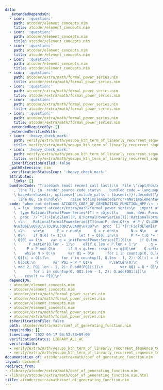 ```yaml
---
data:
  _extendedDependsOn:
  - icon: ':question:'
    path: atcoder/element_concepts.nim
    title: atcoder/element_concepts.nim
  - icon: ':question:'
    path: atcoder/element_concepts.nim
    title: atcoder/element_concepts.nim
  - icon: ':question:'
    path: atcoder/element_concepts.nim
    title: atcoder/element_concepts.nim
  - icon: ':question:'
    path: atcoder/element_concepts.nim
    title: atcoder/element_concepts.nim
  - icon: ':question:'
    path: atcoder/extra/math/formal_power_series.nim
    title: atcoder/extra/math/formal_power_series.nim
  - icon: ':question:'
    path: atcoder/extra/math/formal_power_series.nim
    title: atcoder/extra/math/formal_power_series.nim
  - icon: ':question:'
    path: atcoder/extra/math/formal_power_series.nim
    title: atcoder/extra/math/formal_power_series.nim
  - icon: ':question:'
    path: atcoder/extra/math/formal_power_series.nim
    title: atcoder/extra/math/formal_power_series.nim
  _extendedRequiredBy: []
  _extendedVerifiedWith:
  - icon: ':heavy_check_mark:'
    path: verify/extra/math/yosupo_kth_term_of_linearly_recurrent_sequence_test.nim
    title: verify/extra/math/yosupo_kth_term_of_linearly_recurrent_sequence_test.nim
  - icon: ':heavy_check_mark:'
    path: verify/extra/math/yosupo_kth_term_of_linearly_recurrent_sequence_test.nim
    title: verify/extra/math/yosupo_kth_term_of_linearly_recurrent_sequence_test.nim
  _isVerificationFailed: false
  _pathExtension: nim
  _verificationStatusIcon: ':heavy_check_mark:'
  attributes:
    links: []
  bundledCode: "Traceback (most recent call last):\n  File \"/opt/hostedtoolcache/Python/3.10.6/x64/lib/python3.10/site-packages/onlinejudge_verify/documentation/build.py\"\
    , line 71, in _render_source_code_stat\n    bundled_code = language.bundle(stat.path,\
    \ basedir=basedir, options={'include_paths': [basedir]}).decode()\n  File \"/opt/hostedtoolcache/Python/3.10.6/x64/lib/python3.10/site-packages/onlinejudge_verify/languages/nim.py\"\
    , line 86, in bundle\n    raise NotImplementedError\nNotImplementedError\n"
  code: "when not defined ATCODER_COEF_OF_GENERATING_FUNCTION_HPP:\n  const ATCODER_COEF_OF_GENERATING_FUNCTION_HPP*\
    \ = 1\n  import atcoder/extra/math/formal_power_series\n  import atcoder/element_concepts\n\
    \  type RationalFormalPowerSeries*[T] = object\n    num, den: FormalPowerSeries[T]\n\
    \  proc `//`*[T:FieldElem](P, Q:FormalPowerSeries[T]):RationalFormalPowerSeries[T]\
    \ =\n    RationalFormalPowerSeries[T](num:P, den:Q)\n  # P / Q\u306E\u6DFB\u5B57\
    N\u306E\u8981\u7D20\u3092\u8A08\u7B97\n  proc `[]`*[T:FieldElem](r:RationalFormalPowerSeries[T],N:int):T\
    \ =\n    var\n      P = r.num\n      Q = r.den\n      N = N\n    assert Q[0] !=\
    \ 0\n    if Q[0] != 1:\n      let t = Q[0].inv\n      P *= t;Q *= t\n    assert\
    \ Q[0] == 1\n    var q = initFormalPowerSeries[T](0)\n    if Q.len > P.len + 1:\n\
    \      P.setLen(Q.len - 1)\n    elif Q.len < P.len + 1:\n      q = P div Q\n \
    \     P = P mod Q\n      if N < q.len: result += q[N]\n#    Q.setLen(P.len + 1)\n\
    \    while N > 0:\n      var Q1 = Q\n      for i in countup(0, Q.len - 1, 2):\
    \ Q1[i] = Q[i]\n      for i in countup(1, Q.len - 1, 2): Q1[i] = -Q[i]\n     \
    \ block:\n        var PQ1 = P * Q1\n        P.setLen(0)\n        for i in countup(N\
    \ mod 2, PQ1.len - 1, 2): P.add(PQ1[i])\n        var QQ1 = Q * Q1\n        Q.setLen(0)\n\
    \        for i in countup(0, QQ1.len - 1, 2): Q.add(QQ1[i])\n      N = N div 2\n\
    \    result += P[0]\n"
  dependsOn:
  - atcoder/element_concepts.nim
  - atcoder/element_concepts.nim
  - atcoder/extra/math/formal_power_series.nim
  - atcoder/extra/math/formal_power_series.nim
  - atcoder/element_concepts.nim
  - atcoder/element_concepts.nim
  - atcoder/extra/math/formal_power_series.nim
  - atcoder/extra/math/formal_power_series.nim
  isVerificationFile: false
  path: atcoder/extra/math/coef_of_generating_function.nim
  requiredBy: []
  timestamp: '2022-09-17 04:52:33+09:00'
  verificationStatus: LIBRARY_ALL_AC
  verifiedWith:
  - verify/extra/math/yosupo_kth_term_of_linearly_recurrent_sequence_test.nim
  - verify/extra/math/yosupo_kth_term_of_linearly_recurrent_sequence_test.nim
documentation_of: atcoder/extra/math/coef_of_generating_function.nim
layout: document
redirect_from:
- /library/atcoder/extra/math/coef_of_generating_function.nim
- /library/atcoder/extra/math/coef_of_generating_function.nim.html
title: atcoder/extra/math/coef_of_generating_function.nim
---
```


